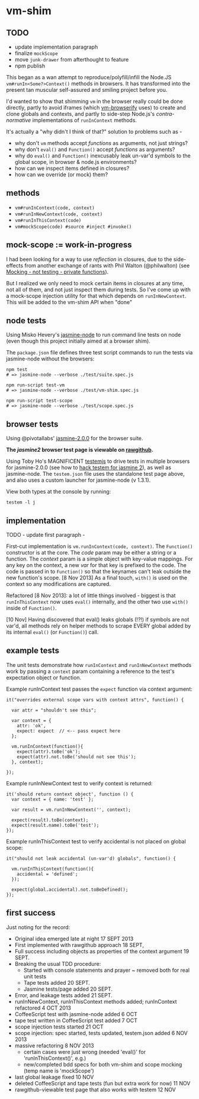 vm-shim
=======

TODO
----
- update implementation paragraph
- finalize `mockScope`
- move `junk-drawer` from afterthought to feature
- npm publish


This began as a wan attempt to reproduce/polyfill/infill the Node.JS 
<code>vm#runIn<Some?>Context()</code> methods in browsers. It has transformed 
into the present tan muscular self-assured and smiling project before you.

I'd wanted to show that shimming `vm` in the browser really could be done 
directly, partly to avoid iframes (which 
[vm-browserify](https://github.com/substack/vm-browserify) uses) to create and 
clone globals and contexts, and partly to side-step Node.js's 
*contra-normative* implementations of `runInContext` methods.

It's actually a "why didn't I think of that?" solution to problems such as -

+ why don't `vm` methods accept *functions* as arguments, not just strings?
+ why don't `eval()` and `Function()` accept *functions* as arguments?
+ why do `eval()` and `Function()` inexcusably leak un-var'd symbols to the global 
scope, in browser & node.js environments?
+ how can we inspect items defined in closures?
+ how can we override (or mock) them?


methods
-------

+ <code>vm#runInContext(code, context)</code>
+ <code>vm#runInNewContext(code, context)</code>
+ <code>vm#runInThisContext(code)</code>
+ <code>vm#mockScope(code) #source #inject #invoke()</code>


mock-scope := work-in-progress
------------------------------

I had been looking for a way to use *reflection* in closures, due to the side-
effects from another exchange of rants with Phil Walton (@philwalton) 
(see [Mocking - not testing - private functions](https://gist.github.com/dfkaye/5987716)).  

But I realized we only need to mock certain items in closures at any time, not 
all of them, and not just inspect them during tests.  So I've come up with a 
mock-scope injection utility for that which depends on `runInNewContext`.  This 
will be added to the vm-shim API when "done"


node tests
----------

Using Misko Hevery's [jasmine-node](https://github.com/mhevery/jasmine-node) to 
run command line tests on node (even though this project initially aimed at a 
browser shim).

The `package.json` file defines three test script commands to run the tests via 
jasmine-node without the browsers:

    npm test 
    # => jasmine-node --verbose ./test/suite.spec.js

    npm run-script test-vm 
    # => jasmine-node --verbose ./test/vm-shim.spec.js
    
    npm run-script test-scope
    # => jasmine-node --verbose ./test/scope.spec.js


browser tests
-------------

Using @pivotallabs' 
<a href='http://jasmine.github.io/2.0/introduction.html'>jasmine-2.0.0</a> for 
the browser suite.

__The *jasmine2* browser test page is viewable on 
<a href='//rawgithub.com/dfkaye/vm-shim/master/test/browser-test.html' 
   target='_new' title='opens in new tab or window'>rawgithub</a>.__
  
Using Toby Ho's MAGNIFICENT [testemjs](https://github.com/airportyh/testem) to 
drive tests in multiple browsers for jasmine-2.0.0 (see how to 
[hack testem for jasmine 2](https://github.com/dfkaye/testem-jasmine2)), as well 
as jasmine-node.  The `testem.json` file uses the standalone test page above, 
and also uses a custom launcher for jasmine-node (v 1.3.1).

View both types at the console by running:

    testem -l j
  

implementation
--------------

TODO - update first paragraph -

First-cut implementation is `vm.runInContext(code, context)`. The `Function()` 
constructor is at the core.  The *code* param may be either a string or a 
function.  The *context* param is a simple object with key-value mappings.  For 
any key on the context, a new *var* for that key is prefixed to the code.  The 
code is passed in to `Function()` so that the keynames can't leak outside the 
new function's scope.  [8 Nov 2013] As a final touch, `with()` is used on the 
context so any modifications are captured.

Refactored [8 Nov 2013]: a lot of little things involved - biggest is that 
`runInThisContext` now uses `eval()` internally, and the other two use `with()` 
inside of `Function()`.

[10 Nov] Having discovered that eval() leaks globals (!?!) if symbols are not 
var'd, all methods rely on helper methods to scrape EVERY global added by its 
internal `eval()` (or `Function()`) call.  


example tests
-------------

The unit tests demonstrate how `runInContext` and `runInNewContext` methods work 
by passing a `context` param containing a reference to the test's expectation 
object or function.

Example runInContext test passes the `expect` function via context argument:
    
    it("overrides external scope vars with context attrs", function() {

      var attr = "shouldn't see this";
      
      var context = {
        attr: 'ok', 
        expect: expect  // <-- pass expect here
      };
      
      vm.runInContext(function(){
        expect(attr).toBe('ok');
        expect(attr).not.toBe('should not see this');
      }, context); 
      
    });

Example runInNewContext test to verify context is returned:

    it('should return context object', function () {
      var context = { name: 'test' };
      
      var result = vm.runInNewContext('', context);
      
      expect(result).toBe(context);
      expect(result.name).toBe('test');
    });
    
Example runInThisContext test to verify accidental is not placed on global scope:
    
    it("should not leak accidental (un-var'd) globals", function() {
    
      vm.runInThisContext(function(){
        accidental = 'defined';
      });
      
      expect(global.accidental).not.toBeDefined();
    });

    
first success
-------------
Just noting for the record:

+ Original idea emerged late at night 17 SEPT 2013 
+ First implemented with rawgithub approach 18 SEPT, 
+ Full success including objects as properties of the context argument 19 SEPT.
+ Breaking the usual TDD procedure:
  + Started with console statements and prayer ~ removed both for real unit tests
  + Tape tests added 20 SEPT.
  + Jasmine tests/page added 20 SEPT.
+ Error, and leakage tests added 21 SEPT.
+ runInNewContext, runInThisContext methods added; runInContext refactored 4 OCT 2013
+ CoffeeScript test with jasmine-node added 6 OCT
+ tape test written in CoffeeScript test added 7 OCT
+ scope injection tests started 21 OCT
+ scope injection: spec started, tests updated, testem.json added 6 NOV 2013
+ massive refactoring 8 NOV 2013
  - certain cases were just wrong (needed 'eval()' for 'runInThisContext()', e.g.)
  - new/completed bdd specs for both vm-shim and scope mocking (temp name is 'mockScope')
+ last global leakage fixed 10 NOV
+ deleted CoffeeScript and tape tests (fun but extra work for now) 11 NOV
+ rawgithub-viewable test page that also works with testem 12 NOV
 